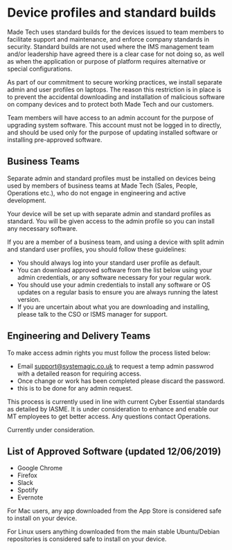 # Device profiles and standard builds

Made Tech uses standard builds for the devices issued to team members to facilitate support and maintenance, and enforce company standards in security. Standard builds are not used where the IMS management team and/or leadership have agreed there is a clear case for not doing so, as well as when the application or purpose of platform requires alternative or special configurations.

As part of our commitment to secure working practices, we install separate admin and user profiles on laptops. The reason this restriction is in place is to prevent the accidental downloading and installation of malicious software on company devices and to protect both Made Tech and our customers.

Team members will have access to an admin account for the purpose of upgrading system software. This account must not be logged in to directly, and should be used only for the purpose of updating installed software or installing pre-approved software.

## Business Teams

Separate admin and standard profiles must be installed on devices being used by members of business teams at Made Tech (Sales, People, Operations etc.), who do not engage in engineering and active development.

Your device will be set up with separate admin and standard profiles as standard. You will be given access to the admin profile so you can install any necessary software.

If you are a member of a business team, and using a device with split admin and standard user profiles, you should follow these guidelines:
 - You should always log into your standard user profile as default.
 - You can download approved software from the list below using your admin credentials, or any software necessary for your regular work.
 - You should use your admin credentials to install any software or OS updates on a regular basis to ensure you are always running the latest version.
 - If you are uncertain about what you are downloading and installing, please talk to the CSO or ISMS manager for support.


## Engineering and Delivery Teams

To make access admin rights you must follow the process listed below:

- Email support@systemagic.co.uk to request  a temp admin passwrod with a detailed reason for requiring access.
- Once change or work has been completed please discard the password. 
- this is to be done for any admin request. 

This process is currently used in line with current Cyber Essential standards as detailed by IASME. It is under consideration to enhance and enable our MT employees to get better access. Any questions contact Operations. 

Currently under consideration.

## List of Approved Software (updated 12/06/2019)
 - Google Chrome
 - Firefox
 - Slack
 - Spotify
 - Evernote

 For Mac users, any app downloaded from the App Store is considered safe to install on your device.

For Linux users anything downloaded from the main stable Ubuntu/Debian repositories is considered safe to install on your device.
